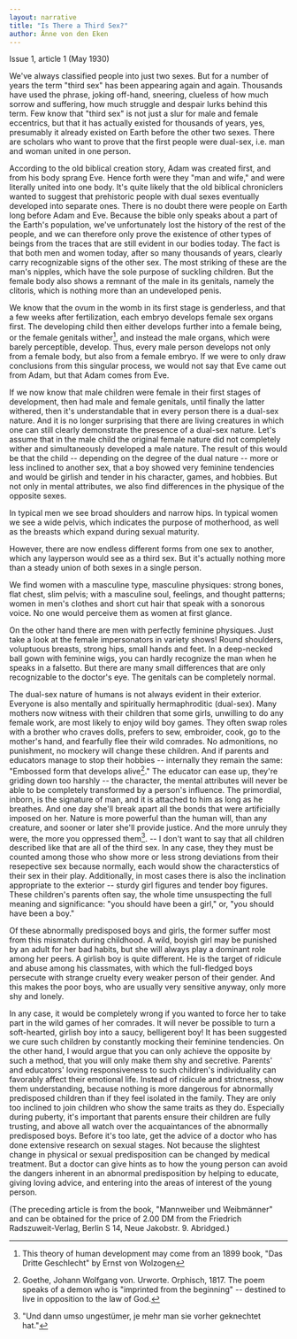 ```yaml
---
layout: narrative
title: "Is There a Third Sex?"
author: Änne von den Eken
---
```


Issue 1, article 1 (May 1930)

We've always classified people into just two sexes. But for a number of years the term "third sex" has been appearing again and again. Thousands have used the phrase, joking off-hand, sneering, clueless of how much sorrow and suffering, how much struggle and despair lurks behind this term. Few know that "third sex" is not just a slur for male and female eccentrics, but that it has actually existed for thousands of years, yes, presumably it already existed on Earth before the other two sexes. There are scholars who want to prove that the first people were dual-sex, i.e. man and woman united in one person.

According to the old biblical creation story, Adam was created first, and from his body sprang Eve. Hence forth were they "man and wife," and were literally united into one body. It's quite likely that the old biblical chroniclers wanted to suggest that prehistoric people with dual sexes eventually developed into separate ones. There is no doubt there were people on Earth long before Adam and Eve. Because the bible only speaks about a part of the Earth's population, we've unfortunately lost the history of the rest of the people, and we can therefore only prove the existence of other types of beings from the traces that are still evident in our bodies today. The fact is that both men and women today, after so many thousands of years, clearly carry recognizable signs of the other sex. The most striking of these are the man's nipples, which have the sole purpose of suckling children. But the female body also shows a remnant of the male in its genitals, namely the clitoris, which is nothing more than an undeveloped penis.

We know that the ovum in the womb in its first stage is genderless, and that a few weeks after fertilization, each embryo develops female sex organs first. The developing child then either develops further into a female being, or the female genitals wither[^fn1], and instead the male organs, which were barely perceptible, develop. Thus, every male person develops not only from a female body, but also from a female embryo. If we were to only draw conclusions from this singular process, we would not say that Eve came out from Adam, but that Adam comes from Eve.

If we now know that male children were female in their first stages of development, then had male and female genitals, until finally the latter withered, then it's understandable that in every person there is a dual-sex nature. And it is no longer surprising that there are living creatures in which one can still clearly demonstrate the presence of a dual-sex nature. Let's assume that in the male child the original female nature did not completely wither and simultaneously developed a male nature. The result of this would be that the child -- depending on the degree of the dual nature -- more or less inclined to another sex, that a boy showed very feminine tendencies and would be girlish and tender in his character, games, and hobbies. But not only in mental attributes, we also find differences in the physique of the opposite sexes.

In typical men we see broad shoulders and narrow hips. In typical women we see a wide pelvis, which indicates the purpose of motherhood, as well as the breasts which expand during sexual maturity. 

However, there are now endless different forms from one sex to another, which any layperson would see as a third sex. But it's actually nothing more than a steady union of both sexes in a single person.

We find women with a masculine type, masculine physiques: strong bones, flat chest, slim pelvis; with a masculine soul, feelings, and thought patterns; women in men's clothes and short cut hair that speak with a sonorous voice. No one would perceive them as women at first glance.

On the other hand there are men with perfectly feminine physiques. Just take a look at the female impersonators in variety shows! Round shoulders, voluptuous breasts, strong hips, small hands and feet. In a deep-necked ball gown with feminine wigs, you can hardly recognize the man when he speaks in a falsetto. But there are many small differences that are only recognizable to the doctor's eye. The genitals can be completely normal.

The dual-sex nature of humans is not always evident in their exterior. Everyone is also mentally and spiritually hermaphroditic (dual-sex). Many mothers now witness with their children that some girls, unwilling to do any female work, are most likely to enjoy wild boy games. They often swap roles with a brother who craves dolls, prefers to sew, embroider, cook, go to the mother's hand, and fearfully flee their wild comrades. No admonitions, no punishment, no mockery will change these children. And if parents and educators manage to stop their hobbies -- internally they remain the same: "Embossed form that develops alive[^fn2]." The educator can ease up, they're griding down too harshly -- the character, the mental attributes will never be able to be completely transformed by a person's influence. The primordial, inborn, is the signature of man, and it is attached to him as long as he breathes. And one day she'll break apart all the bonds that were artificially imposed on her. Nature is more powerful than the human will, than any creature, and sooner or later she'll provide justice. And the more unruly they were, the more you oppressed them[^fn3]. -- I don't want to say that all children described like that are all of the third sex. In any case, they they must be counted among those who show more or less strong deviations from their resepective sex because normally, each would show the characterstics of their sex in their play. Additionally, in most cases there is also the inclination appropriate to the exterior -- sturdy girl figures and tender boy figures. These children's parents often say, the whole time unsuspecting the full meaning and significance: "you should have been a girl," or, "you should have been a boy."

Of these abnormally predisposed boys and girls, the former suffer most from this mismatch during childhood. A wild, boyish girl may be punished by an adult for her bad habits, but she will always play a dominant role among her peers. A girlish boy is quite different. He is the target of ridicule and abuse among his classmates, with which the full-fledged boys persecute with strange cruelty every weaker person of their gender. And this makes the poor boys, who are usually very sensitive anyway, only more shy and lonely.

In any case, it would be completely wrong if you wanted to force her to take part in the wild games of her comrades. It will never be possible to turn a soft-hearted, girlish boy into a saucy, belligerent boy! It has been suggested we cure such children by constantly mocking their feminine tendencies. On the other hand, I would argue that you can only achieve the opposite by such a method, that you will only make them shy and secretive. Parents' and educators' loving responsiveness to such children's individuality can favorably affect their emotional life. Instead of ridicule and strictness, show them understanding, because nothing is more dangerous for abnormally predisposed children than if they feel isolated in the family. They are only too inclined to join children who show the same traits as they do. Especially during puberty, it's important that parents ensure their children are fully trusting, and above all watch over the acquaintances of the abnormally predisposed boys. Before it's too late, get the advice of a doctor who has done extensive research on sexual stages. Not because the slightest change in physical or sexual predisposition can be changed by medical treatment. But a doctor can give hints as to how the young person can avoid the dangers inherent in an abnormal predisposition by helping to educate, giving loving advice, and entering into the areas of interest of the young person.

(The preceding article is from the book, "Mannweiber und Weibmänner" and can be obtained for the price of 2.00 DM from the Friedrich Radszuweit-Verlag, Berlin S 14, Neue Jakobstr. 9. Abridged.)

[^fn1]: This theory of human development may come from an 1899 book, "Das Dritte Geschlecht" by Ernst von Wolzogen
[^fn2]: Goethe, Johann Wolfgang von. Urworte. Orphisch, 1817. The poem speaks of a demon who is "imprinted from the beginning" -- destined to live in opposition to the law of God.
[^fn3]: "Und dann umso ungestümer, je mehr man sie vorher geknechtet hat."